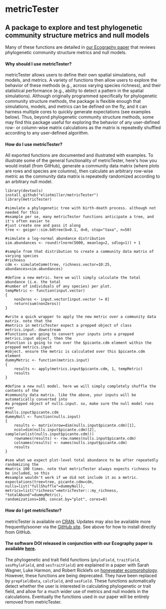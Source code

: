 # metricTester
## A package to explore and test phylogenetic community structure metrics and null models

Many of these functions are detailed in [our Ecography paper](http://onlinelibrary.wiley.com/doi/10.1111/ecog.02070/abstract) that reviews phylogenetic community structure metrics and null models.

#### Why should I use metricTester?
metricTester allows users to define their own spatial simulations, null models, and metrics. A variety of functions then allow users to explore the behavior of these methods (e.g., across varying species richness), and their statistical performance (e.g., ability to detect a pattern in the spatial simulations). Although originally programmed specifically for phylogenetic community structure methods, the package is flexible enough that simulations, models, and metrics can be defined on the fly, and it can harness multiple cores to quickly generate expectations (see examples below). Thus, beyond phylogenetic community structure methods, some may find this package useful for exploring the behavior of any user-defined row- or column-wise matrix calculations as the matrix is repeatedly shuffled according to any user-defined algorithm.

#### How do I use metricTester?
All exported functions are documented and illustrated with examples. To illustrate some of the general functionality of metricTester, here's how you would install (from GitHub), generate a community data matrix (where plots are rows and species are columns), then calculate an arbitrary row-wise metric as the community data matrix is repeatedly randomized according to an arbitrary null model.

```
library(devtools)
install_github("eliotmiller/metricTester")
library(metricTester)

#simulate a phylogenetic tree with birth-death process. although not needed for this
#example per se, many metricTester functions anticipate a tree, and it's often easier to
#just create one and pass it along
tree <- geiger::sim.bdtree(b=0.1, d=0, stop="taxa", n=50)

#simulate a log-normal abundance distribution
sim.abundances <- round(rlnorm(5000, meanlog=2, sdlog=1)) + 1

#sample from that distribution to create a community data matrix of varying species 
#richness
cdm <- simulateComm(tree, richness.vector=10:25, abundances=sim.abundances)

#define a new metric. here we will simply calculate the total abundance (i.e. the total
#number of individuals of any species) per plot.
tempMetric <- function(input.vector)
{
	nonZeros <- input.vector[input.vector != 0]
	return(sum(nonZeros))
}

#write a quick wrapper to apply the new metric over a community data matrix. note that the 
#metrics in metricTester expect a prepped object of class metrics.input. downstream
#functions are going to convert your inputs into a prepped metrics.input object, then the
#function is going to run over the $picante.cdm element within the prepped metrics.input
#object. ensure the metric is calculated over this $picante.cdm element
dummyMetric <- function(metrics.input)
{
	results <- apply(metrics.input$picante.cdm, 1, tempMetric)
	results
}

#define a new null model. here we will simply completely shuffle the contents of the
#community data matrix. like the above, your inputs will be automatically converted into
#a prepped object of nulls.input. so, make sure the null model runs over 
#nulls.input$picante.cdm
dummyNull <- function(nulls.input)
{
	results <- matrix(nrow=dim(nulls.input$picante.cdm)[1],
	ncol=dim(nulls.input$picante.cdm)[2], sample(unlist(nulls.input$picante.cdm)))
	rownames(results) <- row.names(nulls.input$picante.cdm)
	colnames(results) <- names(nulls.input$picante.cdm)
	results
}

#see what we expect plot-level total abundance to be after repeatedly randomizing the
#matrix 100 times. note that metricTester always expects richness to be included, so this
#example wouldn't work if we did not include it as a metric.
expectations(tree=tree, picante.cdm=cdm, nulls=list("fullShuffle"=dummyNull),
metrics=list("richness"=metricTester:::my_richness, "totalAbund"=dummyMetric),
randomizations=100, concat.by="plot", cores=8)
```

#### How do I get metricTester?
metricTester is available on [CRAN](https://cran.r-project.org/web/packages/metricTester/index.html). Updates may also be available more frequently/sooner via the [GitHub site](https://github.com/eliotmiller/metricTester/). See above for how to install directly from GitHub.

#### The software DOI released in conjunction with our Ecography paper is available [here](https://zenodo.org/badge/latestdoi/21050/eliotmiller/metricTester).

The phylogenetic and trait field functions (`phyloField`, `traitField`, `sesPhyloField`, and `sesTraitField`) are explained in a paper with Sarah Wagner, Luke Harmon, and Robert Ricklefs on [honeyeater ecomorphology](http://www.biorxiv.org/content/early/2015/12/14/034389). However, these functions are being deprecated. They have been replaced by `prepFieldData`, `calcField`, and `sesField`. These functions automatically detect whether the user is interested in calculating phylogenetic or trait field, and allow for a much wider use of metrics and null models in the calculations. Eventually the functions used in our paper will be entirely removed from metricTester.
